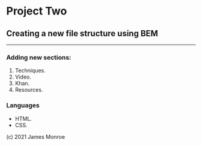 # Project Two
## Creating a new file structure using BEM
___________________________

### Adding new sections:
1. Techniques.
2. Video.
3. Khan.
4. Resources.

### Languages
* HTML.
* CSS.

(c) 2021 James Monroe
